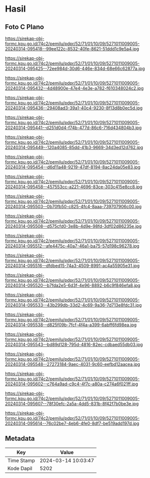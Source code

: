# Hasil

## Foto C Plano

https://sirekap-obj-formc.kpu.go.id/74c2/pemilu/pdpr/52/71/01/10/09/5271011009005-20240314-095418--99ee122c-8532-40fe-8621-51ddd1c9e5a4.jpg

https://sirekap-obj-formc.kpu.go.id/74c2/pemilu/pdpr/52/71/01/10/09/5271011009005-20240314-095425--72ee984d-30d6-446e-834d-68e66c62877a.jpg

https://sirekap-obj-formc.kpu.go.id/74c2/pemilu/pdpr/52/71/01/10/09/5271011009005-20240314-095432--4d48900e-47e4-4e3e-a782-f610348024c2.jpg

https://sirekap-obj-formc.kpu.go.id/74c2/pemilu/pdpr/52/71/01/10/09/5271011009005-20240314-095436--29408ad3-39a1-40c4-9230-8f13d8b0ec5d.jpg

https://sirekap-obj-formc.kpu.go.id/74c2/pemilu/pdpr/52/71/01/10/09/5271011009005-20240314-095441--d251d0d4-f74b-477d-86c6-716d434804b3.jpg

https://sirekap-obj-formc.kpu.go.id/74c2/pemilu/pdpr/52/71/01/10/09/5271011009005-20240314-095449--120a4085-85dd-41b3-9669-34d3ed12d762.jpg

https://sirekap-obj-formc.kpu.go.id/74c2/pemilu/pdpr/52/71/01/10/09/5271011009005-20240314-095454--d6d11a48-9219-47df-8194-8ac24da05e83.jpg

https://sirekap-obj-formc.kpu.go.id/74c2/pemilu/pdpr/52/71/01/10/09/5271011009005-20240314-095458--457553cc-a221-4696-83ce-303c415e8cc8.jpg

https://sirekap-obj-formc.kpu.go.id/74c2/pemilu/pdpr/52/71/01/10/09/5271011009005-20240314-095503--0b70fb50-c825-4fc4-8aaa-739707906c00.jpg

https://sirekap-obj-formc.kpu.go.id/74c2/pemilu/pdpr/52/71/01/10/09/5271011009005-20240314-095508--d575cfd0-3e8b-4d9e-98fd-3df02d86235e.jpg

https://sirekap-obj-formc.kpu.go.id/74c2/pemilu/pdpr/52/71/01/10/09/5271011009005-20240314-095512--afe4475c-40a7-46a1-ba75-57d198c96278.jpg

https://sirekap-obj-formc.kpu.go.id/74c2/pemilu/pdpr/52/71/01/10/09/5271011009005-20240314-095516--dfdbed15-74a3-4509-8991-ac4a55905e31.jpg

https://sirekap-obj-formc.kpu.go.id/74c2/pemilu/pdpr/52/71/01/10/09/5271011009005-20240314-095520--b7fda2e5-6d3f-4e96-8892-b6c9f846efa8.jpg

https://sirekap-obj-formc.kpu.go.id/74c2/pemilu/pdpr/52/71/01/10/09/5271011009005-20240314-095533--43b299db-33d2-4c69-9a36-7d713e8fdc31.jpg

https://sirekap-obj-formc.kpu.go.id/74c2/pemilu/pdpr/52/71/01/10/09/5271011009005-20240314-095538--d825f09b-7fcf-4f4a-a399-6abff6fd98ea.jpg

https://sirekap-obj-formc.kpu.go.id/74c2/pemilu/pdpr/52/71/01/10/09/5271011009005-20240314-095543--bd89d128-795d-4816-82ec-cdbaed55db03.jpg

https://sirekap-obj-formc.kpu.go.id/74c2/pemilu/pdpr/52/71/01/10/09/5271011009005-20240314-095548--27273184-9aec-4031-9c60-eefbd12aacea.jpg

https://sirekap-obj-formc.kpu.go.id/74c2/pemilu/pdpr/52/71/01/10/09/5271011009005-20240314-095602--c764a9ad-c9c4-4f7c-a80a-c274a6f021ff.jpg

https://sirekap-obj-formc.kpu.go.id/74c2/pemilu/pdpr/52/71/01/10/09/5271011009005-20240314-095607--78f30efc-2a5a-4dd5-831b-8f42f7b0be3e.jpg

https://sirekap-obj-formc.kpu.go.id/74c2/pemilu/pdpr/52/71/01/10/09/5271011009005-20240314-095614--76c02be7-4eb6-4fe0-8df7-be519add197d.jpg


## Metadata

| Key        | Value               |
| ---------- | ------------------- |
| Time Stamp | 2024-03-14 10:03:47 |
| Kode Dapil | 5202                |



